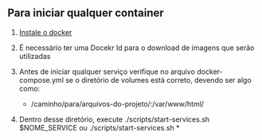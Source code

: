 ## Para iniciar qualquer container
1) [Instale o docker](https://docs.docker.com/install/)

2) É necessário ter uma Docekr Id para o download de imagens que serão utilizadas

3) Antes de iniciar qualquer serviço verifique no arquivo docker-compose.yml se o diretório de volumes está correto, devendo ser algo como:
    - /caminho/para/arquivos-do-projeto/:/var/www/html/

4) Dentro desse diretório, execute ./scripts/start-services.sh $NOME_SERVICE ou ./scripts/start-services.sh *
